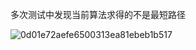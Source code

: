 多次测试中发现当前算法求得的不是最短路径

![0d01e72aefe6500313ea81ebeb1b517](https://github.com/EliteInnovators/todo/assets/79248548/5a35f8ab-b2ca-4566-9d95-9c13c34f7f54)
